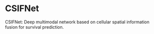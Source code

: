 # CSIFNet
CSIFNet: Deep multimodal network based on cellular spatial information fusion for survival prediction.
